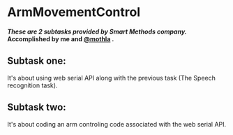 # ArmMovementControl
***These are 2 subtasks provided by Smart Methods company.*** 
**Accomplished by me and [@mothla](https://github.com/mothla) .**
## Subtask one:
It's about using web serial API along with the previous task (The Speech recognition task).

## Subtask two:
It's about coding an arm controling code associated with the web serial API.

